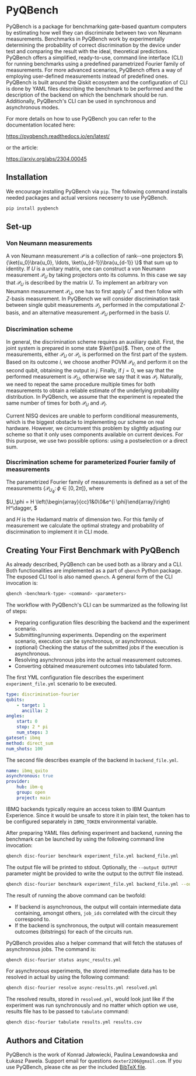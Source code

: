 # PyQBench

PyQBench is a package for benchmarking gate-based quantum computers by
estimating how well they can discriminate between two von Neumann measurements. Benchmarks in PyQBench work by experimentally determining the probability of correct discrimination by the device under test and comparing the result with the ideal, theoretical predictions. PyQBench offers a simplified, ready-to-use, command line interface (CLI) for running benchmarks using a predefined parametrized Fourier family of measurements. For more advanced scenarios, PyQBench offers a way of employing user-defined measurements instead of predefined ones. PyQBench is built around the Qiskit ecosystem and the configuration of CLI is done by YAML  files describing the benchmark to be performed and the description of the backend on which the benchmark should be run. Additionally, PyQBench's CLI can be used in synchronous and asynchronous modes.

For more details on how to use PyQBench you can refer to the documentation located here:

https://pyqbench.readthedocs.io/en/latest/

or the article:

https://arxiv.org/abs/2304.00045

## Installation

We encourage installing PyQBench via ``pip``. The following command installs needed packages and actual versions neceserry to use PyQBench.

```bash
pip install pyqbench
```

## Set-up
### Von Neumann measurements
A von Neumann measurement $\mathcal{P}$ is a collection of rank--one projectors
$\{\ket{u_0}\bra{u_0}, \ldots, \ket{u_{d-1}}\bra{u_{d-1}} \}$ that sum up to identity. If $U$ is a unitary matrix,
one can construct a von Neumann measurement $\mathcal{P}_{U}$ by taking projectors onto its columns. In this
case we say that $\mathcal{P}_{U}$ is described by the matrix $U$.
To implement an arbitrary von Neumann measurement $\mathcal{P}_{U}$, one has to first apply $U^\dagger$
 and then follow with $Z$-basis measurement.
In PyQBench we will consider discrimination task between single qubit measurements
$\mathcal{P}_I$, performed in the computational Z-basis, and an alternative measurement $\mathcal{P}_U$ performed in the basis $U$.

### Discrimination scheme
In general, the discrimination scheme  requires an
auxiliary qubit. First, the joint system is prepared in some state $\ket{\psi}$. Then, one of the
measurements,  either $\mathcal{P}_U$ or $\mathcal{P}_I$, is performed on the first part of the system. Based on its outcome $i$, we choose another POVM $\mathcal{P}_{V_i}$ and perform it on the second
qubit, obtaining the output in $j$. Finally, if $j=0$, we say that the performed measurement is
$\mathcal{P}_U$, otherwise we say that it was $\mathcal{P}_I$. Naturally, we need to repeat the
same procedure multiple times for both measurements to obtain a reliable estimate of the underlying
probability distribution. In PyQBench, we assume that the experiment is repeated the same number of
times for both $\mathcal{P}_U$ and $\mathcal{P}_I$.

Current NISQ devices are unable to perform conditional measurements, which is the biggest
obstacle to implementing our scheme on real hardware. However, we circumvent this problem by
slightly adjusting our scheme so that it only uses components available on current devices.
For this purpose, we use two possible options: using a postselection or a direct sum.

### Discrimination scheme for parameterized Fourier family of measurements

The parametrized Fourier family of measurements is defined as a set of the measurements
$\{\mathcal{P}_{U_\phi}\colon \phi \in [0, 2\pi]\}$, where

$U_\phi = H
\left(\begin{array}{cc}1&0\\0&e^{i \phi}\end{array}\right)  H^\dagger,
$

and $H$ is the Hadamard matrix of dimension two. For this family of measurement we calculate the optimal strategy and probability of discirmination to implement it in CLI mode.
## Creating Your First Benchmark with PyQBench
As already described, PyQBench can be used both as a library and a CLI. Both functionalities are
implemented as a part of ``qbench`` Python package. The exposed CLI tool is also named ``qbench``.
A general form of the CLI invocation is:
```bash
qbench <benchmark-type> <command> <parameters>
```

The workflow with PyQBench's CLI can be summarized
as the following list of steps:
- Preparing configuration files describing the backend and the experiment scenario.
- Submitting/running experiments. Depending on the experiment scenario, execution can be synchronous, or asynchronous.
- (optional) Checking the status of the submitted jobs if the execution is asynchronous.
- Resolving asynchronous jobs into the actual measurement outcomes.
- Converting obtained measurement outcomes into tabulated form.

The first YML configuration file describes the experiment ``experiment_file.yml`` scenario to be executed.

```yml
type: discrimination-fourier
qubits:
	- target: 1
      ancilla: 2
angles:
	start: 0
	stop: 2 * pi
	num_steps: 3
gateset: ibmq
method: direct_sum
num_shots: 100
```
The second file describes example of the backend in ``backend_file.yml``.

```yml
name: ibmq_quito
asynchronous: true
provider:
	hub: ibm-q
	group: open
	project: main
```
IBMQ backends typically require an access token to IBM Quantum Experience. Since it would be unsafe
to store it in plain text, the token has to be configured separately in ``IBMQ_TOKEN``
environmental variable.

After preparing YAML files defining experiment and backend,
running the benchmark can be launched by using the following command line invocation:
```bash
qbench disc-fourier benchmark experiment_file.yml backend_file.yml
```
The output file will be printed to stdout. Optionally, the ``--output OUTPUT`` parameter might be provided to write the output to the ``OUTPUT`` file instead.
```bash
qbench disc-fourier benchmark experiment_file.yml backend_file.yml --output async_results.yml
```

The result of running the above command can be twofold:
- If backend is asynchronous, the output will contain intermediate data containing, amongst others, ``job_ids`` correlated with the circuit they correspond to.
- If the backend is synchronous, the output will contain measurement outcomes (bitstrings) for each of the circuits run.

PyQBench provides also a helper command that will fetch the statuses of asynchronous jobs. The command is:
```bash
qbench disc-fourier status async_results.yml
```

For asynchronous experiments, the stored intermediate data has to be resolved in actual
by using the following command:
```bash
qbench disc-fourier resolve async-results.yml resolved.yml
```

The resolved results, stored in ``resolved.yml``, would look just like if the experiment was
run synchronously and no matter which option we use, results file has to be passed to ``tabulate``
command:
```bash
qbench disc-fourier tabulate results.yml results.csv
```

## Authors and Citation

PyQBench is the work of Konrad Jałowiecki, Paulina Lewandowska and Łukasz Pawela.
Support email for questions ``dexter2206@gmail.com``.
If you use PyQBench, please cite as per the included [BibTeX file](https://arxiv.org/abs/2304.00045).
